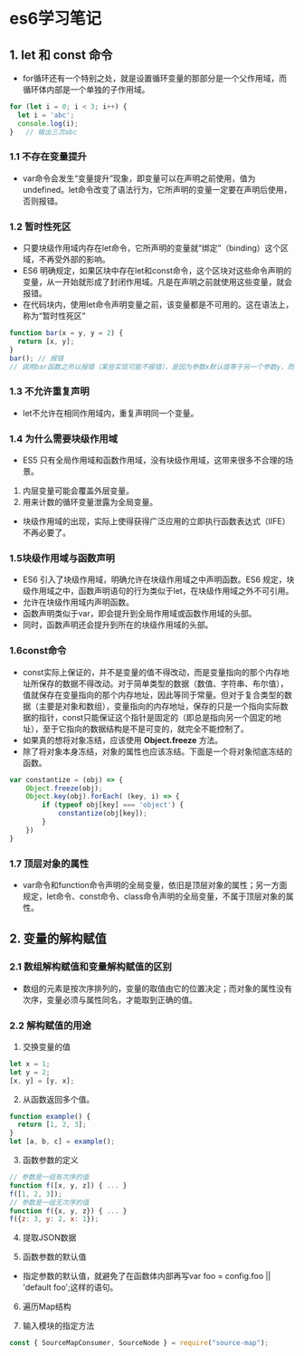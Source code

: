 # es6学习笔记

## 1. let 和 const 命令
+ for循环还有一个特别之处，就是设置循环变量的那部分是一个父作用域，而循环体内部是一个单独的子作用域。
```javascript
for (let i = 0; i < 3; i++) {
  let i = 'abc';
  console.log(i);
}   // 输出三次abc
```
### 1.1 不存在变量提升
+ var命令会发生“变量提升”现象，即变量可以在声明之前使用，值为undefined。let命令改变了语法行为，它所声明的变量一定要在声明后使用，否则报错。

### 1.2 暂时性死区
+ 只要块级作用域内存在let命令，它所声明的变量就“绑定”（binding）这个区域，不再受外部的影响。
+ ES6 明确规定，如果区块中存在let和const命令，这个区块对这些命令声明的变量，从一开始就形成了封闭作用域。凡是在声明之前就使用这些变量，就会报错。
+ 在代码块内，使用let命令声明变量之前，该变量都是不可用的。这在语法上，称为“暂时性死区”
```javascript
function bar(x = y, y = 2) {
  return [x, y];
}
bar(); // 报错
// 调用bar函数之所以报错（某些实现可能不报错），是因为参数x默认值等于另一个参数y，而此时y还没有声明，属于“死区”。
```
### 1.3 不允许重复声明
+ let不允许在相同作用域内，重复声明同一个变量。

### 1.4 为什么需要块级作用域
+ ES5 只有全局作用域和函数作用域，没有块级作用域，这带来很多不合理的场景。
1. 内层变量可能会覆盖外层变量。
2. 用来计数的循环变量泄露为全局变量。
+ 块级作用域的出现，实际上使得获得广泛应用的立即执行函数表达式（IIFE）不再必要了。

### 1.5块级作用域与函数声明
+ ES6 引入了块级作用域，明确允许在块级作用域之中声明函数。ES6 规定，块级作用域之中，函数声明语句的行为类似于let，在块级作用域之外不可引用。
+ 允许在块级作用域内声明函数。
+ 函数声明类似于var，即会提升到全局作用域或函数作用域的头部。
+ 同时，函数声明还会提升到所在的块级作用域的头部。

### 1.6const命令
+ const实际上保证的，并不是变量的值不得改动，而是变量指向的那个内存地址所保存的数据不得改动。对于简单类型的数据（数值、字符串、布尔值），值就保存在变量指向的那个内存地址，因此等同于常量。但对于复合类型的数据（主要是对象和数组），变量指向的内存地址，保存的只是一个指向实际数据的指针，const只能保证这个指针是固定的（即总是指向另一个固定的地址），至于它指向的数据结构是不是可变的，就完全不能控制了。
+ 如果真的想将对象冻结，应该使用 **Object.freeze** 方法。
+ 除了将对象本身冻结，对象的属性也应该冻结。下面是一个将对象彻底冻结的函数。
```javascript
var constantize = (obj) => {
    Object.freeze(obj);
    Object.key(obj).forEach( (key, i) => {
        if (typeof obj[key] === 'object') {
            constantize(obj[key]);
        }
    })
}
```

### 1.7 顶层对象的属性
+ var命令和function命令声明的全局变量，依旧是顶层对象的属性；另一方面规定，let命令、const命令、class命令声明的全局变量，不属于顶层对象的属性。


## 2. 变量的解构赋值
### 2.1 数组解构赋值和变量解构赋值的区别
+ 数组的元素是按次序排列的，变量的取值由它的位置决定；而对象的属性没有次序，变量必须与属性同名，才能取到正确的值。

### 2.2 解构赋值的用途
1. 交换变量的值
```javascript
let x = 1;
let y = 2;
[x, y] = [y, x];
```

2. 从函数返回多个值。
```javascript
function example() {
  return [1, 2, 3];
}
let [a, b, c] = example();
```

3. 函数参数的定义
```javascript
// 参数是一组有次序的值
function f([x, y, z]) { ... }
f([1, 2, 3]);
// 参数是一组无次序的值
function f({x, y, z}) { ... }
f({z: 3, y: 2, x: 1});
```

4. 提取JSON数据

5. 函数参数的默认值
+ 指定参数的默认值，就避免了在函数体内部再写var foo = config.foo || 'default foo';这样的语句。

6. 遍历Map结构

7. 输入模块的指定方法
```javascript
const { SourceMapConsumer, SourceNode } = require("source-map");
```



```javascript

```
